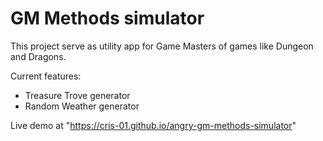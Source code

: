 # GM Methods simulator

This project serve as utility app for Game Masters of games like Dungeon and Dragons.

Current features:
- Treasure Trove generator
- Random Weather generator

Live demo at "https://cris-01.github.io/angry-gm-methods-simulator"